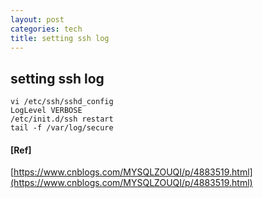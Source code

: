 ```yaml
---
layout: post
categories: tech
title: setting ssh log
---
```

## setting ssh log



```shell
vi /etc/ssh/sshd_config
LogLevel VERBOSE
/etc/init.d/ssh restart
tail -f /var/log/secure
```





#### [Ref]

[https://www.cnblogs.com/MYSQLZOUQI/p/4883519.html](https://www.cnblogs.com/MYSQLZOUQI/p/4883519.html)

